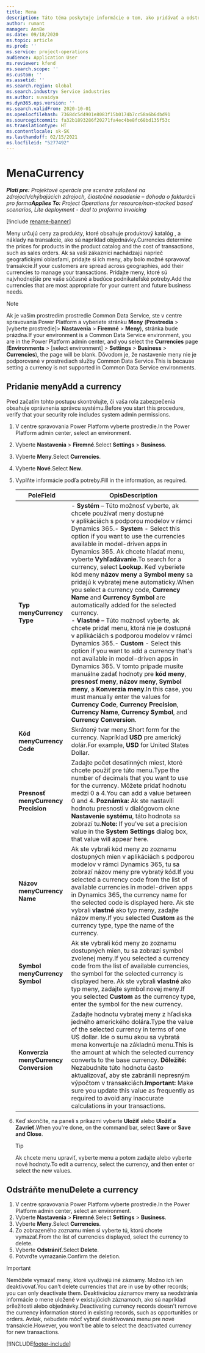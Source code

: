 ```yaml
---
title: Mena
description: Táto téma poskytuje informácie o tom, ako pridávať a odstraňovať typy mien v Project Operations.
author: rumant
manager: AnnBe
ms.date: 09/18/2020
ms.topic: article
ms.prod: ''
ms.service: project-operations
audience: Application User
ms.reviewer: kfend
ms.search.scope: ''
ms.custom: ''
ms.assetid: ''
ms.search.region: Global
ms.search.industry: Service industries
ms.author: suvaidya
ms.dyn365.ops.version: ''
ms.search.validFrom: 2020-10-01
ms.openlocfilehash: 7368dc5d4901e8083f15b0174b7cc58a6b6dbd91
ms.sourcegitcommit: fa32b1893286f20271fa4ec4be8fc68bd135f53c
ms.translationtype: HT
ms.contentlocale: sk-SK
ms.lasthandoff: 02/15/2021
ms.locfileid: "5277492"
---
```

# <a name="currency"></a><span data-ttu-id="0518b-103">Mena</span><span class="sxs-lookup"><span data-stu-id="0518b-103">Currency</span></span>

<span data-ttu-id="0518b-104">_**Platí pre:** Projektové operácie pre scenáre založené na zdrojoch/chýbajúcich zdrojoch, čiastočné nasadenie – dohoda o fakturácii pro forma_</span><span class="sxs-lookup"><span data-stu-id="0518b-104">_**Applies To:** Project Operations for resource/non-stocked based scenarios, Lite deployment - deal to proforma invoicing_</span></span>

[!include [rename-banner](~/includes/cc-data-platform-banner.md)]

<span data-ttu-id="0518b-105">Meny určujú ceny za produkty, ktoré obsahuje produktový katalóg , a náklady na transakcie, ako sú napríklad objednávky.</span><span class="sxs-lookup"><span data-stu-id="0518b-105">Currencies determine the prices for products in the product catalog and the cost of transactions, such as sales orders.</span></span> <span data-ttu-id="0518b-106">Ak sa vaši zákazníci nachádzajú naprieč geografickými oblasťami, pridajte si ich meny, aby bolo možné spravovať transakcie.</span><span class="sxs-lookup"><span data-stu-id="0518b-106">If your customers are spread across geographies, add their currencies to manage your transactions.</span></span> <span data-ttu-id="0518b-107">Pridajte meny, ktoré sú najvhodnejšie pre vaše súčasné a budúce podnikateľské potreby.</span><span class="sxs-lookup"><span data-stu-id="0518b-107">Add the currencies that are most appropriate for your current and future business needs.</span></span>  

> [!NOTE]
> <span data-ttu-id="0518b-108">Ak je vašim prostredím prostredie Common Data Service, ste v centre spravovania Power Platform a vyberiete stránku **Meny** (**Prostredia** > [vyberte prostredie]> **Nastavenia** > **Firemné** > **Meny**), stránka bude prázdna.</span><span class="sxs-lookup"><span data-stu-id="0518b-108">If your environment is a Common Data Service environment, you are in the Power Platform admin center, and you select the **Currencies** page (**Environments** > [select environment] > **Settings** > **Business** > **Currencies**), the page will be blank.</span></span> <span data-ttu-id="0518b-109">Dôvodom je, že nastavenie meny nie je podporované v prostrediach služby Common Data Service.</span><span class="sxs-lookup"><span data-stu-id="0518b-109">This is because setting a currency is not supported in Common Data Service environments.</span></span>

## <a name="add-a-currency"></a><span data-ttu-id="0518b-110">Pridanie meny</span><span class="sxs-lookup"><span data-stu-id="0518b-110">Add a currency</span></span>  
<span data-ttu-id="0518b-111">Pred začatím tohto postupu skontrolujte, či vaša rola zabezpečenia obsahuje oprávnenia správcu systému.</span><span class="sxs-lookup"><span data-stu-id="0518b-111">Before you start this procedure, verify that your security role includes system admin permissions.</span></span> 

1. <span data-ttu-id="0518b-112">V centre spravovania Power Platform vyberte prostredie.</span><span class="sxs-lookup"><span data-stu-id="0518b-112">In the Power Platform admin center, select an environment.</span></span> 
2. <span data-ttu-id="0518b-113">Vyberte **Nastavenia** > **Firemné**.</span><span class="sxs-lookup"><span data-stu-id="0518b-113">Select **Settings** > **Business**.</span></span>
3. <span data-ttu-id="0518b-114">Vyberte **Meny**.</span><span class="sxs-lookup"><span data-stu-id="0518b-114">Select **Currencies**.</span></span>  
4. <span data-ttu-id="0518b-115">Vyberte **Nové**.</span><span class="sxs-lookup"><span data-stu-id="0518b-115">Select **New**.</span></span>  
5. <span data-ttu-id="0518b-116">Vyplňte informácie podľa potreby.</span><span class="sxs-lookup"><span data-stu-id="0518b-116">Fill in the information, as required.</span></span>  


   |          <span data-ttu-id="0518b-117">Pole</span><span class="sxs-lookup"><span data-stu-id="0518b-117">Field</span></span>          |                                                                                                                                                                                                                                                                                                                                                                            <span data-ttu-id="0518b-118">Opis</span><span class="sxs-lookup"><span data-stu-id="0518b-118">Description</span></span>                                                                                                                                                                                                                                                                                                                                                                            |
   |-------------------------|-------------------------------------------------------------------------------------------------------------------------------------------------------------------------------------------------------------------------------------------------------------------------------------------------------------------------------------------------------------------------------------------------------------------------------------------------------------------------------------------------------------------------------------------------------------------------------------------------------------------------------------------------------------------------------------------------------------------------------------------------------------------|
   |    <span data-ttu-id="0518b-119">**Typ meny**</span><span class="sxs-lookup"><span data-stu-id="0518b-119">**Currency Type**</span></span>    | <span data-ttu-id="0518b-120">- **Systém** – Túto možnosť vyberte, ak chcete používať meny dostupné v aplikáciách s podporou modelov v rámci Dynamics 365.</span><span class="sxs-lookup"><span data-stu-id="0518b-120">- **System** - Select this option if you want to use the currencies available in model-driven apps in Dynamics 365.</span></span> <span data-ttu-id="0518b-121">Ak chcete hľadať menu, vyberte **Vyhľadávanie**.</span><span class="sxs-lookup"><span data-stu-id="0518b-121">To search for a currency,  select **Lookup**.</span></span> <span data-ttu-id="0518b-122">Keď vyberiete kód meny **názov meny** a **Symbol meny** sa pridajú k vybratej mene automaticky.</span><span class="sxs-lookup"><span data-stu-id="0518b-122">When you select a currency code, **Currency Name** and **Currency Symbol** are automatically added for the selected currency.</span></span><br /><span data-ttu-id="0518b-123">- **Vlastné** – Túto možnosť vyberte, ak chcete pridať menu, ktorá nie je dostupná v aplikáciách s podporou modelov v rámci Dynamics 365.</span><span class="sxs-lookup"><span data-stu-id="0518b-123">- **Custom** - Select this option if you want to add a currency that's not available in model-driven apps in Dynamics 365.</span></span> <span data-ttu-id="0518b-124">V tomto prípade musíte manuálne zadať hodnoty pre **kód meny**, **presnosť meny**, **názov meny**, **Symbol meny**, a **Konverzia meny**.</span><span class="sxs-lookup"><span data-stu-id="0518b-124">In this case, you must manually enter the values for **Currency Code**, **Currency Precision**, **Currency Name**, **Currency Symbol**, and **Currency Conversion**.</span></span> |
   |    <span data-ttu-id="0518b-125">**Kód meny**</span><span class="sxs-lookup"><span data-stu-id="0518b-125">**Currency Code**</span></span>    |                                                                                                                                                                                                                                                                                                                                            <span data-ttu-id="0518b-126">Skrátený tvar meny.</span><span class="sxs-lookup"><span data-stu-id="0518b-126">Short form for the currency.</span></span> <span data-ttu-id="0518b-127">Napríklad **USD** pre americký dolár.</span><span class="sxs-lookup"><span data-stu-id="0518b-127">For example, **USD** for United States Dollar.</span></span>                                                                                                                                                                                                                                                                                                                                            |
   | <span data-ttu-id="0518b-128">**Presnosť meny**</span><span class="sxs-lookup"><span data-stu-id="0518b-128">**Currency Precision**</span></span>  |                                                                                                                                                                                  <span data-ttu-id="0518b-129">Zadajte počet desatinných miest, ktoré chcete použiť pre túto menu.</span><span class="sxs-lookup"><span data-stu-id="0518b-129">Type the number of decimals that you want to use for the currency.</span></span>  <span data-ttu-id="0518b-130">Môžete pridať hodnotu medzi 0 a 4.</span><span class="sxs-lookup"><span data-stu-id="0518b-130">You can add a value between 0 and 4.</span></span> <span data-ttu-id="0518b-131">**Poznámka:**  Ak ste nastavili hodnotu presnosti v dialógovom okne **Nastavenie systému**, táto hodnota sa zobrazí tu.</span><span class="sxs-lookup"><span data-stu-id="0518b-131">**Note:**  If you've set a precision value in the **System Settings** dialog box, that value will appear here.</span></span>                                                                                                                                                                                  |
   |    <span data-ttu-id="0518b-132">**Názov meny**</span><span class="sxs-lookup"><span data-stu-id="0518b-132">**Currency Name**</span></span>    |                                                                                                                                                                                                                                         <span data-ttu-id="0518b-133">Ak ste vybrali kód meny zo zoznamu dostupných mien v aplikáciách s podporou modelov v rámci Dynamics 365, tu sa zobrazí názov meny pre vybratý kód.</span><span class="sxs-lookup"><span data-stu-id="0518b-133">If you selected a currency code from the list of available currencies in model-driven apps in Dynamics 365, the currency name for the selected code is displayed here.</span></span> <span data-ttu-id="0518b-134">Ak ste vybrali **vlastné** ako typ meny, zadajte názov meny.</span><span class="sxs-lookup"><span data-stu-id="0518b-134">If you selected **Custom** as the currency type, type the name of the currency.</span></span>                                                                                                                                                                                                                                          |
   |   <span data-ttu-id="0518b-135">**Symbol meny**</span><span class="sxs-lookup"><span data-stu-id="0518b-135">**Currency Symbol**</span></span>   |                                                                                                                                                                                                                                                                      <span data-ttu-id="0518b-136">Ak ste vybrali kód meny zo zoznamu dostupných mien, tu sa zobrazí symbol zvolenej meny.</span><span class="sxs-lookup"><span data-stu-id="0518b-136">If you selected a currency code from the list of available currencies, the symbol for the selected currency is displayed here.</span></span> <span data-ttu-id="0518b-137">Ak ste vybrali **vlastné** ako typ meny, zadajte symbol novej meny.</span><span class="sxs-lookup"><span data-stu-id="0518b-137">If you selected **Custom** as the currency type, enter the symbol for the new currency.</span></span>                                                                                                                                                                                                                                                                       |
   | <span data-ttu-id="0518b-138">**Konverzia meny**</span><span class="sxs-lookup"><span data-stu-id="0518b-138">**Currency Conversion**</span></span> |                                                                                                                                                                                                                                     <span data-ttu-id="0518b-139">Zadajte hodnotu vybratej meny z hľadiska jedného amerického dolára.</span><span class="sxs-lookup"><span data-stu-id="0518b-139">Type the value of the selected currency in terms of one US dollar.</span></span> <span data-ttu-id="0518b-140">Ide o sumu akou sa vybratá mena konvertuje na základnú menu.</span><span class="sxs-lookup"><span data-stu-id="0518b-140">This is the amount at which the selected currency converts to the base currency.</span></span> <span data-ttu-id="0518b-141">**Dôležité:**  Nezabudnite túto hodnotu často aktualizovať, aby ste zabránili nepresným výpočtom v transakciách.</span><span class="sxs-lookup"><span data-stu-id="0518b-141">**Important:**  Make sure you update this value as frequently as required to avoid any inaccurate calculations in your transactions.</span></span>                                                                                                                                                                                                                                      |


6. <span data-ttu-id="0518b-142">Keď skončíte, na paneli s príkazmi vyberte **Uložiť** alebo **Uložiť a Zavrieť**.</span><span class="sxs-lookup"><span data-stu-id="0518b-142">When you're done, on the command bar, select **Save** or **Save and Close**.</span></span>  

   > [!TIP]
   >  <span data-ttu-id="0518b-143">Ak chcete menu upraviť, vyberte menu a potom zadajte alebo vyberte nové hodnoty.</span><span class="sxs-lookup"><span data-stu-id="0518b-143">To edit a currency, select the currency, and then enter or select the new values.</span></span>  

## <a name="delete-a-currency"></a><span data-ttu-id="0518b-144">Odstráňte menu</span><span class="sxs-lookup"><span data-stu-id="0518b-144">Delete a currency</span></span>  

1. <span data-ttu-id="0518b-145">V centre spravovania Power Platform vyberte prostredie.</span><span class="sxs-lookup"><span data-stu-id="0518b-145">In the Power Platform admin center, select an environment.</span></span> 
2. <span data-ttu-id="0518b-146">Vyberte **Nastavenia** > **Firemné**.</span><span class="sxs-lookup"><span data-stu-id="0518b-146">Select **Settings** > **Business**.</span></span>
3. <span data-ttu-id="0518b-147">Vyberte **Meny**.</span><span class="sxs-lookup"><span data-stu-id="0518b-147">Select **Currencies**.</span></span>  
4. <span data-ttu-id="0518b-148">Zo zobrazeného zoznamu mien si vyberte tú, ktorú chcete vymazať.</span><span class="sxs-lookup"><span data-stu-id="0518b-148">From the list of currencies displayed, select the currency to delete.</span></span>  
5. <span data-ttu-id="0518b-149">Vyberte **Odstrániť**.</span><span class="sxs-lookup"><span data-stu-id="0518b-149">Select **Delete**.</span></span>  
6. <span data-ttu-id="0518b-150">Potvrďte vymazanie.</span><span class="sxs-lookup"><span data-stu-id="0518b-150">Confirm the deletion.</span></span>  

> [!IMPORTANT]
>  <span data-ttu-id="0518b-151">Nemôžete vymazať meny, ktoré využívajú iné záznamy. Možno ich len deaktivovať.</span><span class="sxs-lookup"><span data-stu-id="0518b-151">You can't delete currencies that are in use by other records; you can only deactivate them.</span></span> <span data-ttu-id="0518b-152">Deaktiváciou záznamov meny sa neodstránia informácie o mene uložené v existujúcich záznamoch, ako sú napríklad príležitosti alebo objednávky.</span><span class="sxs-lookup"><span data-stu-id="0518b-152">Deactivating currency records doesn't remove the currency information stored in existing records, such as opportunities or orders.</span></span> <span data-ttu-id="0518b-153">Avšak, nebudete môcť vybrať deaktivovanú menu pre nové transakcie.</span><span class="sxs-lookup"><span data-stu-id="0518b-153">However, you won't be able to select the deactivated currency for new transactions.</span></span>  


[!INCLUDE[footer-include](../includes/footer-banner.md)]